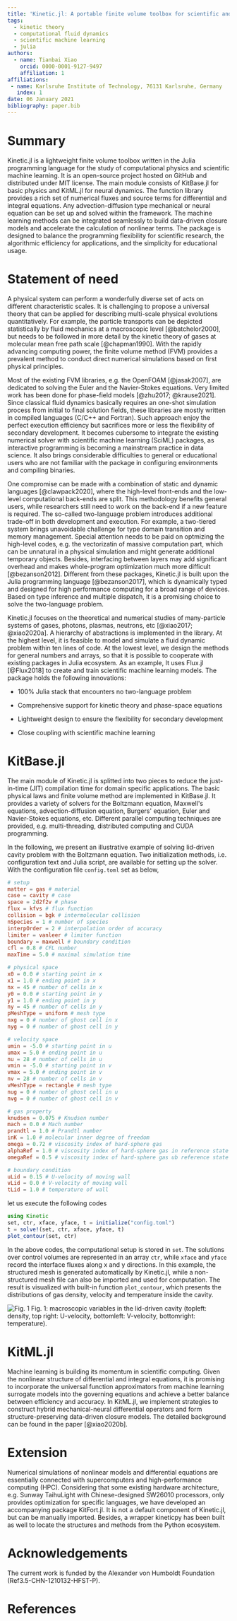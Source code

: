 ```yaml
---
title: 'Kinetic.jl: A portable finite volume toolbox for scientific and neural computing'
tags:
  - kinetic theory
  - computational fluid dynamics
  - scientific machine learning
  - julia
authors:
  - name: Tianbai Xiao
    orcid: 0000-0001-9127-9497
    affiliation: 1
affiliations:
 - name: Karlsruhe Institute of Technology, 76131 Karlsruhe, Germany
   index: 1
date: 06 January 2021
bibliography: paper.bib
---
```


# Summary

Kinetic.jl is a lightweight finite volume toolbox written in the Julia programming language for the study of computational physics and scientific machine learning.
It is an open-source project hosted on GitHub and distributed under MIT license.
The main module consists of KitBase.jl for basic physics and KitML.jl for neural dynamics.
The function library provides a rich set of numerical fluxes and source terms for differential and integral equations.
Any advection-diffusion type mechanical or neural equation can be set up and solved within the framework.
The machine learning methods can be integrated seamlessly to build data-driven closure models and accelerate the calculation of nonlinear terms.
The package is designed to balance the programming flexibility for scientific research, the algorithmic efficiency for applications, and the simplicity for educational usage.

# Statement of need

A physical system can perform a wonderfully diverse set of acts on different characteristic scales.
It is challenging to propose a universal theory that can be applied for describing multi-scale physical evolutions quantitatively.
For example, the particle transports can be depicted statistically by fluid mechanics at a macroscopic level [@batchelor2000], but needs to be followed in more detail by the kinetic theory of gases at molecular mean free path scale [@chapman1990].
With the rapidly advancing computing power, the finite volume method (FVM) provides a prevalent method to conduct direct numerical simulations based on first physical principles.

Most of the existing FVM libraries, e.g. the OpenFOAM [@jasak2007], are dedicated to solving the Euler and the Navier-Stokes equations.
Very limited work has been done for phase-field models [@zhu2017; @krause2021].
Since classical fluid dynamics basically requires an one-shot simulation process from initial to final solution fields, these libraries are mostly written in compiled languages (C/C++ and Fortran).
Such approach enjoy the perfect execution efficiency but sacrifices more or less the flexibility of secondary development.
It becomes cubersome to integrate the existing numerical solver with scientific machine learning (SciML) packages, as interactive programming is becoming a mainstream practice in data science.
It also brings considerable difficulties to general or educational users who are not familiar with the package in configuring environments and compiling binaries.

One compromise can be made with a combination of static and dynamic languages [@clawpack2020], where the high-level front-ends and the low-level computational back-ends are split.
This methodology benefits general users, while researchers still need to work on the back-end if a new feature is required. 
The so-called two-language problem introduces additional trade-off in both development and execution.
For example, a two-tiered system brings unavoidable challenge for type domain transition and memory management.
Special attention needs to be paid on optmizing the high-level codes, e.g. the vectorizatin of massive computation part, which can be unnatural in a physical simulation and might generate additional temporary objects. 
Besides, interfacing between layers may add significant overhead and makes whole-program optimization much more difficult [@bezanson2012].
Different from these packages, Kinetic.jl is built upon the Julia programming language [@bezanson2017], which is dynamically typed and designed for high performance computing for a broad range of devices. 
Based on type inference and multiple dispatch, it is a promising choice to solve the two-language problem.

Kinetic.jl focuses on the theoretical and numerical studies of many-particle systems of gases, photons, plasmas, neutrons, etc [@xiao2017; @xiao2020a].
A hierarchy of abstractions is implemented in the library.
At the highest level, it is feasible to model and simulate a fluid dynamic problem within ten lines of code. 
At the lowest level, we design the methods for general numbers and arrays, so that it is possible to cooperate with existing packages in Julia ecosystem.
As an example, It uses Flux.jl [@Flux2018] to create and train scientific machine learning models.
The package holds the following innovations:

- 100% Julia stack that encounters no two-language problem

- Comprehensive support for kinetic theory and phase-space equations

- Lightweight design to ensure the flexibility for secondary development

- Close coupling with scientific machine learning

# KitBase.jl

The main module of Kinetic.jl is splitted into two pieces to reduce the just-in-time (JIT) compilation time for domain specific applications.
The basic physical laws and finite volume method are implemented in KitBase.jl.
It provides a variety of solvers for the Boltzmann equation, Maxwell's equations, advection-diffusion equation, Burgers' equation, Euler and Navier-Stokes equations, etc.
Different parallel computing techniques are provided, e.g. multi-threading, distributed computing and CUDA programming.

In the following, we present an illustrative example of solving lid-driven cavity problem with the Boltzmann equation. 
Two initialization methods, i.e. configuration text and Julia script, are available for setting up the solver.
With the configuration file `config.toml` set as below,
```toml
# setup
matter = gas # material
case = cavity # case
space = 2d2f2v # phase
flux = kfvs # flux function
collision = bgk # intermolecular collision
nSpecies = 1 # number of species
interpOrder = 2 # interpolation order of accuracy
limiter = vanleer # limiter function
boundary = maxwell # boundary condition
cfl = 0.8 # CFL number
maxTime = 5.0 # maximal simulation time

# physical space
x0 = 0.0 # starting point in x
x1 = 1.0 # ending point in x
nx = 45 # number of cells in x
y0 = 0.0 # starting point in y
y1 = 1.0 # ending point in y
ny = 45 # number of cells in y
pMeshType = uniform # mesh type
nxg = 0 # number of ghost cell in x
nyg = 0 # number of ghost cell in y

# velocity space
umin = -5.0 # starting point in u
umax = 5.0 # ending point in u
nu = 28 # number of cells in u
vmin = -5.0 # starting point in v
vmax = 5.0 # ending point in v
nv = 28 # number of cells in v
vMeshType = rectangle # mesh type
nug = 0 # number of ghost cell in u
nvg = 0 # number of ghost cell in v

# gas property
knudsen = 0.075 # Knudsen number
mach = 0.0 # Mach number
prandtl = 1.0 # Prandtl number
inK = 1.0 # molecular inner degree of freedom
omega = 0.72 # viscosity index of hard-sphere gas
alphaRef = 1.0 # viscosity index of hard-sphere gas in reference state
omegaRef = 0.5 # viscosity index of hard-sphere gas ub reference state

# boundary condition
uLid = 0.15 # U-velocity of moving wall
vLid = 0.0 # V-velocity of moving wall
tLid = 1.0 # temperature of wall
```

let us execute the following codes
```julia
using Kinetic
set, ctr, xface, yface, t = initialize("config.toml")
t = solve!(set, ctr, xface, yface, t)
plot_contour(set, ctr)
```

In the above codes, the computational setup is stored in `set`. 
The solutions over control volumes are represented in an array `ctr`, while `xface` and `yface` record the interface fluxes along x and y directions.
In this example, the structured mesh is generated automatically by Kinetic.jl, while a non-structured mesh file can also be imported and used for computation.
The result is visualized with built-in function `plot_contour`, which presents the distributions of gas density, velocity and temperature inside the cavity.

![Fig. 1](cavity.png)
Fig. 1: macroscopic variables in the lid-driven cavity (topleft: density, top right: U-velocity, bottomleft: V-velocity, bottomright: temperature).

# KitML.jl

Machine learning is building its momentum in scientific computing.
Given the nonlinear structure of differential and integral equations, it is promising to incorporate the universal function approximators from machine learning surrogate models into the governing equations and achieve a better balance between efficiency and accuracy.
In KitML.jl, we implement strategies to construct hybrid mechanical-neural differential operators and form structure-preserving data-driven closure models.
The detailed background can be found in the paper [@xiao2020b].

# Extension

Numerical simulations of nonlinear models and differential equations are essentially connected with supercomputers and high-performance computing (HPC). 
Considering that some existing hardware architecture, e.g. Sunway TaihuLight with Chinese-designed SW26010 processors, only provides optimization for specific languages, we have developed an accompanying package KitFort.jl.
It is not a default component of Kinetic.jl, but can be manually imported.
Besides, a wrapper kineticpy has been built as well to locate the structures and methods from the Python ecosystem. 

# Acknowledgements

The current work is funded by the Alexander von Humboldt Foundation (Ref3.5-CHN-1210132-HFST-P).

# References
